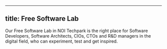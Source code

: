 

---
title: Free Software Lab
---
Our Free Software Lab in NOI Techpark is the right place for Software Developers, Software Architects, CIOs, CTOs and R&D managers in the digital field, who can experiment, test and get inspired.
